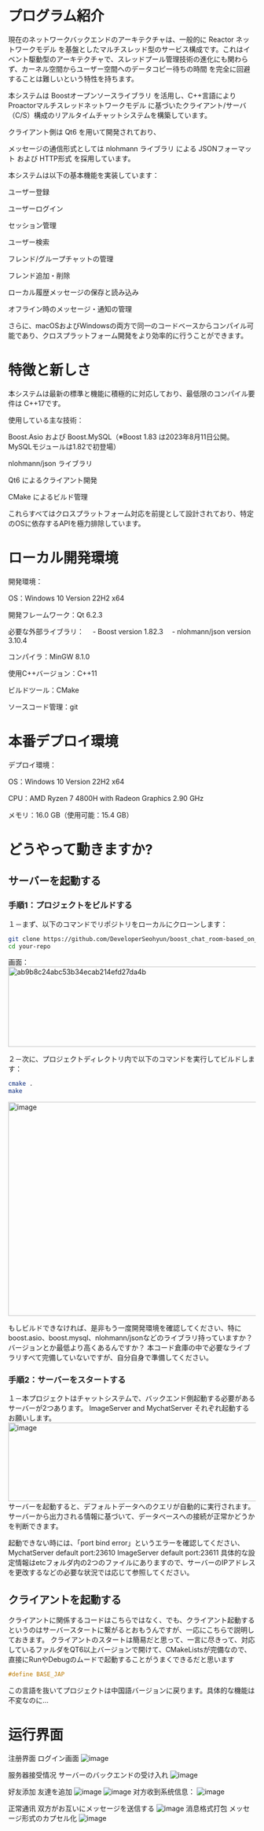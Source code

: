 # プログラム紹介
現在のネットワークバックエンドのアーキテクチャは、一般的に Reactor ネットワークモデル を基盤としたマルチスレッド型のサービス構成です。これはイベント駆動型のアーキテクチャで、スレッドプール管理技術の進化にも関わらず、カーネル空間からユーザー空間へのデータコピー待ちの時間 を完全に回避することは難しいという特性を持ちます。

本システムは Boostオープンソースライブラリ を活用し、C++言語によりProactorマルチスレッドネットワークモデル に基づいたクライアント/サーバ（C/S）構成のリアルタイムチャットシステムを構築しています。

クライアント側は Qt6 を用いて開発されており、

メッセージの通信形式としては nlohmann ライブラリ による JSONフォーマット および HTTP形式 を採用しています。

本システムは以下の基本機能を実装しています：

ユーザー登録

ユーザーログイン

セッション管理

ユーザー検索

フレンド/グループチャットの管理

フレンド追加・削除

ローカル履歴メッセージの保存と読み込み

オフライン時のメッセージ・通知の管理

さらに、macOSおよびWindowsの両方で同一のコードベースからコンパイル可能であり、クロスプラットフォーム開発をより効率的に行うことができます。


# 特徴と新しさ

本システムは最新の標準と機能に積極的に対応しており、最低限のコンパイル要件は C++17です。

使用している主な技術：

Boost.Asio および Boost.MySQL（※Boost 1.83 は2023年8月11日公開。MySQLモジュールは1.82で初登場）

nlohmann/json ライブラリ

Qt6 によるクライアント開発

CMake によるビルド管理

これらすべてはクロスプラットフォーム対応を前提として設計されており、特定のOSに依存するAPIを極力排除しています。

# ローカル開発環境
開発環境：

OS：Windows 10 Version 22H2 x64

開発フレームワーク：Qt 6.2.3

必要な外部ライブラリ：
　- Boost version 1.82.3
　- nlohmann/json version 3.10.4

コンパイラ：MinGW 8.1.0

使用C++バージョン：C++11

ビルドツール：CMake

ソースコード管理：git

# 本番デプロイ環境
デプロイ環境：

OS：Windows 10 Version 22H2 x64

CPU：AMD Ryzen 7 4800H with Radeon Graphics 2.90 GHz

メモリ：16.0 GB（使用可能：15.4 GB）

# どうやって動きますか?


## サーバーを起動する
### 手順1：プロジェクトをビルドする

１－まず、以下のコマンドでリポジトリをローカルにクローンします：

```bash
git clone https://github.com/DeveloperSeohyun/boost_chat_room-based_on_jap-.git
cd your-repo
```

画面：
<img width="877" height="163" alt="ab9b8c24abc53b34ecab214efd27da4b" src="https://github.com/user-attachments/assets/00a0a583-a720-40f7-9d51-3a28c11ec349" />

２－次に、プロジェクトディレクトリ内で以下のコマンドを実行してビルドします：
```bash
cmake .
make
```

<img width="775" height="435" alt="image" src="https://github.com/user-attachments/assets/b05f9db6-d3f2-4bce-92aa-ecfcec0f8696" />

もしビルドできなければ、是非もう一度開発環境を確認してください、特に
boost.asio、boost.mysql、nlohmann/jsonなどのライブラリ持っていますか？バージョンとか最低より高くあるんですか？
本コード倉庫の中で必要なライブラリすべて完備していないですが、自分自身で準備してください。

### 手順2：サーバーをスタートする

１－本プロジェクトはチャットシステムで、バックエンド側起動する必要があるサーバーが2つあります。
ImageServer and MychatServer
それぞれ起動するお願いします。
<img width="782" height="160" alt="image" src="https://github.com/user-attachments/assets/68d38e7e-a39e-42fa-9837-239755e469c8" />
サーバーを起動すると、デフォルトデータへのクエリが自動的に実行されます。サーバーから出力される情報に基づいて、データベースへの接続が正常かどうかを判断できます。

起動できない時には、「port bind error」というエラーを確認してください、
MychatServer default port:23610
ImageServer default port:23611
具体的な設定情報はetcフォルダ内の2つのファイルにありますので、サーバーのIPアドレスを更改するなどの必要な状況では応じて参照してください。

## クライアントを起動する
クライアントに関係するコードはこちらではなく、でも、クライアント起動するというのはサーバースタートに繋がるとおもうんですが、一応にこちらで説明しておきます。
クライアントのスタートは簡易だと思って、一言に尽きって、対応しているファルダをQT6以上バージョンで開けて、CMakeListsが完備なので、直接にRunやDebugのムードで起動することがうまくできるだと思います
``` cpp
#define BASE_JAP
```
この言語を抜いてプロジェクトは中国語バージョンに戻ります。具体的な機能は不変なのに...






# 运行界面
注册界面
ログイン画面
![image](https://github.com/user-attachments/assets/5718d504-819e-4868-a5ab-e11b1408c438)

服务器接受情况
サーバーのバックエンドの受け入れ
![image](https://github.com/user-attachments/assets/595d91c6-eaa8-4b81-acc8-1ba9c7856d1e)

好友添加
友達を追加
![image](https://github.com/user-attachments/assets/77025e9c-ac79-4e11-8907-58a6dbd4530c)
![image](https://github.com/user-attachments/assets/c5cba34b-fa19-42f7-abc1-231268fc51b5)
对方收到系统信息：
![image](https://github.com/user-attachments/assets/9eca8275-a12a-415b-837a-6869d3356d0d)


正常通讯
双方がお互いにメッセージを送信する
![image](https://github.com/user-attachments/assets/70459117-b7df-483b-8d0d-b8ecedca9561)
消息格式打包
メッセージ形式のカプセル化
![image](https://github.com/user-attachments/assets/6e9f2286-97e9-4ba9-94be-4c537fdf3275)





